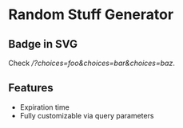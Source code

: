 # Random Stuff Generator

## Badge in SVG

Check _/?choices=foo&choices=bar&choices=baz_.

## Features

- Expiration time
- Fully customizable via query parameters
